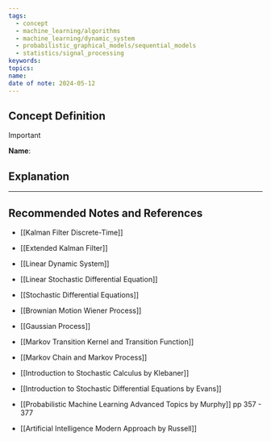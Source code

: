 ```yaml
---
tags:
  - concept
  - machine_learning/algorithms
  - machine_learning/dynamic_system
  - probabilistic_graphical_models/sequential_models
  - statistics/signal_processing
keywords: 
topics: 
name: 
date of note: 2024-05-12
---
```


## Concept Definition

>[!important]
>**Name**: 



## Explanation





-----------
##  Recommended Notes and References


- [[Kalman Filter Discrete-Time]]
- [[Extended Kalman Filter]]
- [[Linear Dynamic System]]


- [[Linear Stochastic Differential Equation]]
- [[Stochastic Differential Equations]]
- [[Brownian Motion Wiener Process]]
- [[Gaussian Process]]


- [[Markov Transition Kernel and Transition Function]]
- [[Markov Chain and Markov Process]]



- [[Introduction to Stochastic Calculus by Klebaner]]
- [[Introduction to Stochastic Differential Equations by Evans]]
- [[Probabilistic Machine Learning Advanced Topics by Murphy]] pp 357 - 377
- [[Artificial Intelligence Modern Approach by Russell]]